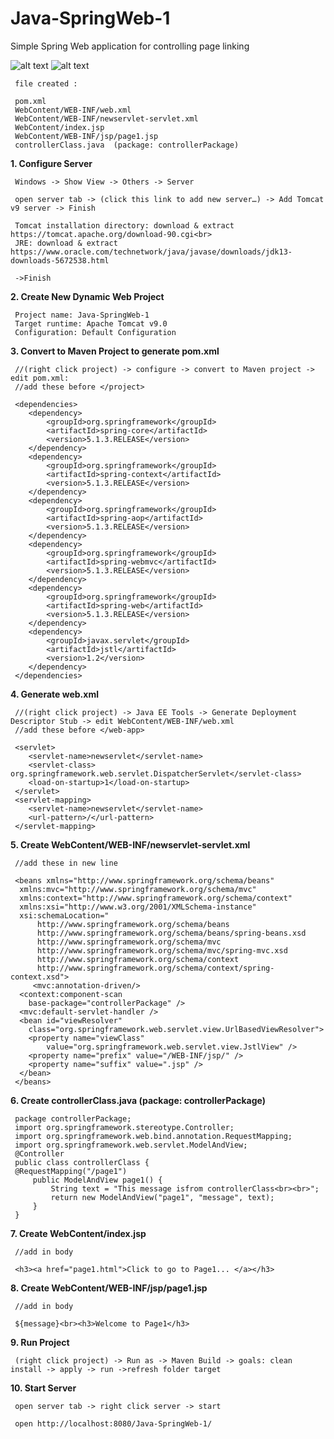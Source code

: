 # Java-SpringWeb-1

Simple Spring Web application for controlling page linking

![alt text](https://user-images.githubusercontent.com/57636419/69472293-29e78f00-0de3-11ea-8ecb-3a7e4cf87274.JPG)
![alt text](https://user-images.githubusercontent.com/57636419/69472296-2f44d980-0de3-11ea-8008-d422f8be92cc.JPG)

     file created :
     
     pom.xml
     WebContent/WEB-INF/web.xml
     WebContent/WEB-INF/newservlet-servlet.xml
     WebContent/index.jsp
     WebContent/WEB-INF/jsp/page1.jsp
     controllerClass.java  (package: controllerPackage)
     
<b>1. Configure Server</b>

     Windows -> Show View -> Others -> Server
     
     open server tab -> (click this link to add new server…) -> Add Tomcat v9 server -> Finish
     
     Tomcat installation directory: download & extract https://tomcat.apache.org/download-90.cgi<br>
     JRE: download & extract https://www.oracle.com/technetwork/java/javase/downloads/jdk13-downloads-5672538.html
     
     ->Finish
     
<b>2. Create New Dynamic Web Project</b>
  
     Project name: Java-SpringWeb-1
     Target runtime: Apache Tomcat v9.0
     Configuration: Default Configuration
     
<b>3. Convert to Maven Project to generate pom.xml</b>

     //(right click project) -> configure -> convert to Maven project -> edit pom.xml:
     //add these before </project>
     
     <dependencies>
		<dependency>
			<groupId>org.springframework</groupId>
			<artifactId>spring-core</artifactId>
			<version>5.1.3.RELEASE</version>
		</dependency>
		<dependency>
			<groupId>org.springframework</groupId>
			<artifactId>spring-context</artifactId>
			<version>5.1.3.RELEASE</version>
		</dependency>
		<dependency>
			<groupId>org.springframework</groupId>
			<artifactId>spring-aop</artifactId>
			<version>5.1.3.RELEASE</version>
		</dependency>
		<dependency>
			<groupId>org.springframework</groupId>
			<artifactId>spring-webmvc</artifactId>
			<version>5.1.3.RELEASE</version>
		</dependency>
		<dependency>
			<groupId>org.springframework</groupId>
			<artifactId>spring-web</artifactId>
			<version>5.1.3.RELEASE</version>
		</dependency> 
		<dependency>
			<groupId>javax.servlet</groupId>
			<artifactId>jstl</artifactId>
			<version>1.2</version>
		</dependency>
     </dependencies>
     
<b>4. Generate web.xml</b>
	
     //(right click project) -> Java EE Tools -> Generate Deployment Descriptor Stub -> edit WebContent/WEB-INF/web.xml
     //add these before </web-app>
     
     <servlet>
        <servlet-name>newservlet</servlet-name>
        <servlet-class> org.springframework.web.servlet.DispatcherServlet</servlet-class>
        <load-on-startup>1</load-on-startup>
     </servlet>
     <servlet-mapping>
        <servlet-name>newservlet</servlet-name>
        <url-pattern>/</url-pattern>
     </servlet-mapping>
     
<b>5. Create WebContent/WEB-INF/newservlet-servlet.xml</b>
	
     //add these in new line
     
     <beans xmlns="http://www.springframework.org/schema/beans"
	  xmlns:mvc="http://www.springframework.org/schema/mvc"
	  xmlns:context="http://www.springframework.org/schema/context"
	  xmlns:xsi="http://www.w3.org/2001/XMLSchema-instance"
	  xsi:schemaLocation="
          http://www.springframework.org/schema/beans     
          http://www.springframework.org/schema/beans/spring-beans.xsd
          http://www.springframework.org/schema/mvc 
          http://www.springframework.org/schema/mvc/spring-mvc.xsd
          http://www.springframework.org/schema/context 
          http://www.springframework.org/schema/context/spring-context.xsd">       
         <mvc:annotation-driven/>
	  <context:component-scan
		base-package="controllerPackage" />
	  <mvc:default-servlet-handler /> 
	  <bean id="viewResolver"
		class="org.springframework.web.servlet.view.UrlBasedViewResolver">
		<property name="viewClass"
			value="org.springframework.web.servlet.view.JstlView" />
		<property name="prefix" value="/WEB-INF/jsp/" />
		<property name="suffix" value=".jsp" />
	  </bean>	
     </beans>
     
<b>6. Create controllerClass.java (package: controllerPackage)</b>
	
     package controllerPackage;
     import org.springframework.stereotype.Controller;
     import org.springframework.web.bind.annotation.RequestMapping;
     import org.springframework.web.servlet.ModelAndView;
     @Controller
     public class controllerClass {	
	 @RequestMapping("/page1")
         public ModelAndView page1() {
             String text = "This message isfrom controllerClass<br><br>";
             return new ModelAndView("page1", "message", text);
         }
     }
     
<b>7. Create WebContent/index.jsp</b>

     //add in body
     
     <h3><a href="page1.html">Click to go to Page1... </a></h3>  
     
<b>8. Create WebContent/WEB-INF/jsp/page1.jsp</b>

     //add in body
     
     ${message}<br><h3>Welcome to Page1</h3>
     
<b>9. Run Project</b>

     (right click project) -> Run as -> Maven Build -> goals: clean install -> apply -> run ->refresh folder target
     
<b>10. Start Server</b>

     open server tab -> right click server -> start
     
     open http://localhost:8080/Java-SpringWeb-1/
     
     
     

     
